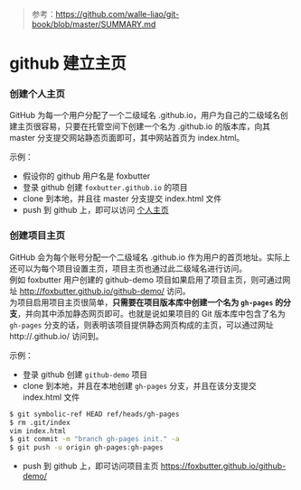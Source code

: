 
> 参考：https://github.com/walle-liao/git-book/blob/master/SUMMARY.md

# github 建立主页


### 创建个人主页
GitHub 为每一个用户分配了一个二级域名 <user-id>.github.io，用户为自己的二级域名创建主页很容易，只要在托管空间下创建一个名为 <user-id>.github.io 的版本库，向其 master 分支提交网站静态页面即可，其中网站首页为 index.html。  

示例：
- 假设你的 github 用户名是 foxbutter
- 登录 github 创建 `foxbutter.github.io` 的项目
- clone 到本地，并且往 master 分支提交 index.html 文件
- push 到 github 上，即可以访问 [个人主页](http://foxbutter.github.io)

### 创建项目主页
GitHub 会为每个账号分配一个二级域名 <user-id>.github.io 作为用户的首页地址。实际上还可以为每个项目设置主页，项目主页也通过此二级域名进行访问。  
例如 foxbutter 用户创建的 github-demo 项目如果启用了项目主页，则可通过网址 http://foxbutter.github.io/github-demo/ 访问。  
为项目启用项目主页很简单，**只需要在项目版本库中创建一个名为 `gh-pages` 的分支**，并向其中添加静态网页即可。也就是说如果项目的 Git 版本库中包含了名为 `gh-pages` 分支的话，则表明该项目提供静态网页构成的主页，可以通过网址 http://<user-id>.github.io/<project-name> 访问到。

示例：
- 登录 github 创建 `github-demo` 项目
- clone 到本地，并且在本地创建 `gh-pages` 分支，并且在该分支提交 index.html 文件
``` bash
$ git symbolic-ref HEAD ref/heads/gh-pages
$ rm .git/index
vim index.html
$ git commit -m "branch gh-pages init." -a
$ git push -u origin gh-pages:gh-pages
```
- push 到 github 上，即可访问项目主页 https://foxbutter.github.io/github-demo/